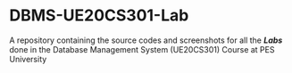 # DBMS-UE20CS301-Lab
A repository containing the source codes and screenshots for all the ***Labs*** done in the Database Management System (UE20CS301) Course at PES University
